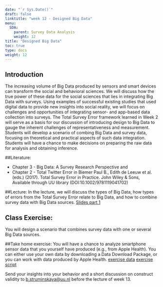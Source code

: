 ```yaml
---
date: "`r Sys.Date()`"
draft: false
linktitle: "week 12 - Designed Big Data"
menu:
  SDA:
    parent: Survey Data Analysis
    weight: 12
title: "Designed Big Data"
toc: true
type: docs
weight: 12
---
```


## Introduction

The increasing volume of Big Data produced by sensors and smart devices can transform the social and behavioral sciences. We will discuss how the true power of these data for the social sciences that lies in integrating Big Data with surveys. Using examples of successful existing studies that used digital data to provide new insights into social reality, we will focus on challenges and opportunities of integrating sensor- and app-based data collection into surveys. The Total Survey Error framework learned in Week 2 will serve as a basis for our discussion of introducing design to Big Data to gauge the inherent challenges of representativeness and measurement. Students will develop a scenario of combing Big Data and survey data, focusing on theoretical and practical aspects of such data integration. Students will have a chance to make decisions on preparing the raw data for analysis and obtaining inference.

##Literature:

- Chapter 3 - Big Data: A Survey Research Perspective and 
- Chapter 2 - Total Twitter Error in Biemer Paul B., Edith de Leeuw et al. (eds.) (2017). Total Survey Error in Practice. John Wiley & Sons, Available through UU library (DOI:10.1002/9781119041702)

##Lecture:
In the lecture, we will discuss the types of Big Data, how types of errors from the Total Survey Error relate to Big Data, and how to combine survey data with Big Data sources.
[Slides part 1](/files/SDA/week12/lecture_week_12.pdf)

## Class Exercise:
You will design a scenario that combines survey data with one or several Big Data sources.

##Take home exercise:
You will have a chance to analyze smartphone sensor data that you yourself have produced (e.g., from Apple Health). 
You can either use your own data by downloading a Data Download Package, or you can work with data produced by Apple Health.
[exercise data](/files/SDA/week12/export.zip)
[exercise script](/files/SDA/week12/apple_health_exercise.R)

Send your insights into your behavior and a short discussion on construct validity to b.struminskaya@uu.nl before the lecture of week 13.

